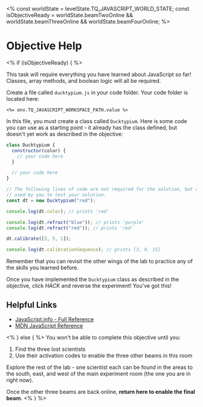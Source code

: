 <%
const worldState = levelState.TQ_JAVASCRIPT_WORLD_STATE;
const isObjectiveReady = worldState.beamTwoOnline &&
worldState.beamThreeOnline &&
worldState.beamFourOnline;
%>

# Objective Help

<%
if (isObjectiveReady) {
%>

This task will require everything you have learned about JavaScript so far! Classes, array methods, and boolean logic will all be required.

Create a file called `ducktypium.js` in your code folder. Your code folder is located here:

`<%= env.TQ_JAVASCRIPT_WORKSPACE_PATH.value %>`

In this file, you must create a class called `Ducktypium`. Here is some code you can use as a starting point - it already has the class defined, but doesn't yet work as described in the objective:

```js
class Ducktypium {
  constructor(color) {
    // your code here
  }

  // your code here
}

// The following lines of code are not required for the solution, but can be
// used by you to test your solution.
const dt = new Ducktypium("red");

console.log(dt.color); // prints 'red'

console.log(dt.refract("blue")); // prints 'purple'
console.log(dt.refract("red")); // prints 'red'

dt.calibrate([3, 5, 1]);

console.log(dt.calibrationSequence); // prints [3, 9, 15]
```

Remember that you can revisit the other wings of the lab to practice any of the skills you learned before.

Once you have implemented the `Ducktypium` class as described in the objective, click _HACK_ and reverse the experiment! You've got this!

## Helpful Links

- [JavaScript.info - Full Reference](https://javascript.info/)
- [MDN JavaScript Reference](https://developer.mozilla.org/en-US/docs/Web/JavaScript/Guide/Introduction)

<% } else { %>
You won't be able to complete this objective until you:

1. Find the three lost scientists
1. Use their activation codes to enable the three other beams in this room

Explore the rest of the lab - one scientist each can be found in the areas to the south, east, and west of the main experiment room (the one you are in right now).

Once the other three beams are back online, **return here to enable the final beam**.
<% } %>
